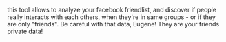this tool allows to analyze your facebook friendlist, and discover if people really interacts with each others, when they're in same groups - or if they are only "friends".
Be careful with that data, Eugene! They are your friends private data!
